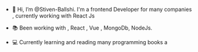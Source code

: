 - 👋 Hi, I’m @Stiven-Ballshi. I'm a frontend Developer for many companies , currently working with React Js

- 📚 Been working with , React , Vue , MongoDb, NodeJs. 

- 💻 Currently learning and reading many programming books a 
